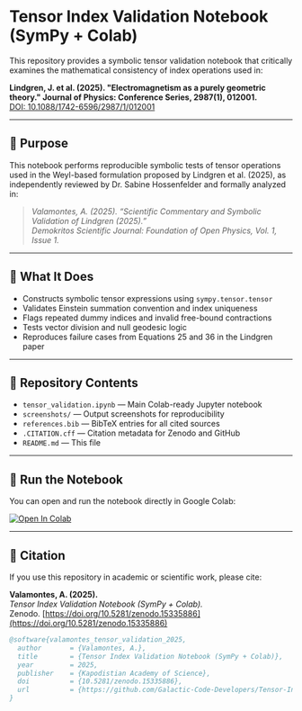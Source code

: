 # Tensor Index Validation Notebook (SymPy + Colab)

This repository provides a symbolic tensor validation notebook that critically examines the mathematical consistency of index operations used in:

**Lindgren, J. et al. (2025). "Electromagnetism as a purely geometric theory." Journal of Physics: Conference Series, 2987(1), 012001.**  
[DOI: 10.1088/1742-6596/2987/1/012001](https://doi.org/10.1088/1742-6596/2987/1/012001)

---

## 🎯 Purpose

This notebook performs reproducible symbolic tests of tensor operations used in the Weyl-based formulation proposed by Lindgren et al. (2025), as independently reviewed by Dr. Sabine Hossenfelder and formally analyzed in:

> *Valamontes, A. (2025). “Scientific Commentary and Symbolic Validation of Lindgren (2025).”*  
> *Demokritos Scientific Journal: Foundation of Open Physics, Vol. 1, Issue 1.*

---

## 🔬 What It Does

- Constructs symbolic tensor expressions using `sympy.tensor.tensor`
- Validates Einstein summation convention and index uniqueness
- Flags repeated dummy indices and invalid free-bound contractions
- Tests vector division and null geodesic logic
- Reproduces failure cases from Equations 25 and 36 in the Lindgren paper

---

## 📂 Repository Contents

- `tensor_validation.ipynb` — Main Colab-ready Jupyter notebook
- `screenshots/` — Output screenshots for reproducibility
- `references.bib` — BibTeX entries for all cited sources
- `.CITATION.cff` — Citation metadata for Zenodo and GitHub
- `README.md` — This file

---

## 🚀 Run the Notebook

You can open and run the notebook directly in Google Colab:

[![Open In Colab](https://colab.research.google.com/assets/colab-badge.svg)](https://colab.research.google.com/github/Galactic-Code-Developers/Tensor-Index-Validation-Lindgren2025/blob/main/tensor_validation.ipynb)

---

## 📘 Citation

If you use this repository in academic or scientific work, please cite:

**Valamontes, A. (2025).**  
*Tensor Index Validation Notebook (SymPy + Colab).*  
Zenodo. [https://doi.org/10.5281/zenodo.15335886](https://doi.org/10.5281/zenodo.15335886)

```bibtex
@software{valamontes_tensor_validation_2025,
  author       = {Valamontes, A.},
  title        = {Tensor Index Validation Notebook (SymPy + Colab)},
  year         = 2025,
  publisher    = {Kapodistian Academy of Science},
  doi          = {10.5281/zenodo.15335886},
  url          = {https://github.com/Galactic-Code-Developers/Tensor-Index-Validation-Lindgren2025}
}

